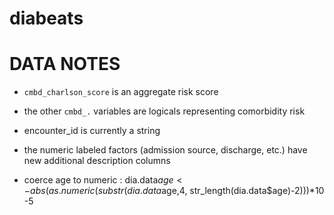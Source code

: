 # diabeats

# DATA NOTES
- `cmbd_charlson_score` is an aggregate risk score
- the other `cmbd_.` variables are logicals representing comorbidity risk
- encounter_id is currently a string
- the numeric labeled factors (admission source, discharge, etc.) have new additional description columns

- coerce age to numeric : dia.data$age <- abs(as.numeric(substr(dia.data$age,4, str_length(dia.data$age)-2)))*10 -5
